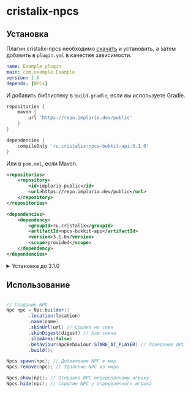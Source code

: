 # cristalix-npcs

## Установка

Плагин cristalix-npcs необходимо [скачать](https://repo.implario.dev/public/ru/cristalix/npcs-bukkit-api) и установить, а затем добавить в `plugin.yml` в качестве зависимости.

```yml
name: Example plugin
main: com.example.Example
version: 1.0
depends: [NPCs]
```

И добавить библиотеку в `build.gradle`, если вы используете Gradle.

```groovy
repositories {
    maven {
        url 'https://repo.implario.dev/public'
    }
}

dependencies {
    compileOnly 'ru.cristalix:npcs-bukkit-api:3.1.0'
}
```

Или в `pom.xml`, если Maven.

```xml
<repositories>
    <repository>
        <id>implario-public</id>
        <url>https://repo.implario.dev/public</url>
    </repository>
</repositories>

<dependencies>
    <dependency>
        <groupId>ru.cristalix</groupId>
        <artifactId>npcs-bukkit-api</artifactId>
        <version>3.1.0</version>
        <scope>provided</scope>
    </dependency>
</dependencies>
```

<details>
  <summary>Установка до 3.1.0</summary>

### До 3.1.0

Проект cristalix-npcs необходимо включать в один из своих плагинов.

```groovy
repositories {
    maven {
        url 'https://repo.implario.dev/public'
    }
}

dependencies {
    implementation 'ru.cristalix:npcs-bukkit-api:3.0.0'
}
```

</details>


## Использование

```java

// Создание NPC
Npc npc = Npc.builder()
        .location(location)
        .name(name)
        .skinUrl(url) // Ссылка на скин
        .skinDigest(digest) // Хэш скина
        .slimArms(false)
        .behaviour(NpcBehaviour.STARE_AT_PLAYER) // Поведение NPC
        .build();

Npcs.spawn(npc); // Добавление NPC в мир
Npcs.remove(npc); // Удаление NPC из мира

Npcs.show(npc); // Отправка NPC определённому игроку
Npcs.hide(npc); // Скрытие NPC у определённого игрока


```